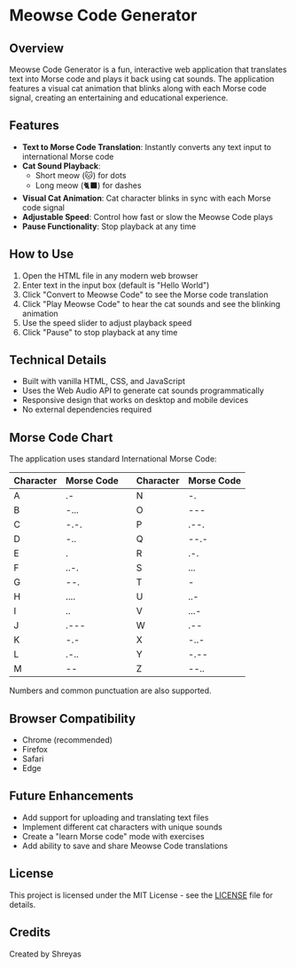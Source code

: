 # Meowse Code Generator

## Overview
Meowse Code Generator is a fun, interactive web application that translates text into Morse code and plays it back using cat sounds. The application features a visual cat animation that blinks along with each Morse code signal, creating an entertaining and educational experience.

## Features
- **Text to Morse Code Translation**: Instantly converts any text input to international Morse code
- **Cat Sound Playback**: 
  - Short meow (🐱) for dots
  - Long meow (🐈‍⬛) for dashes
- **Visual Cat Animation**: Cat character blinks in sync with each Morse code signal
- **Adjustable Speed**: Control how fast or slow the Meowse Code plays
- **Pause Functionality**: Stop playback at any time

## How to Use
1. Open the HTML file in any modern web browser
2. Enter text in the input box (default is "Hello World")
3. Click "Convert to Meowse Code" to see the Morse code translation
4. Click "Play Meowse Code" to hear the cat sounds and see the blinking animation
5. Use the speed slider to adjust playback speed
6. Click "Pause" to stop playback at any time

## Technical Details
- Built with vanilla HTML, CSS, and JavaScript
- Uses the Web Audio API to generate cat sounds programmatically
- Responsive design that works on desktop and mobile devices
- No external dependencies required

## Morse Code Chart
The application uses standard International Morse Code:

| Character | Morse Code | | Character | Morse Code |
|-----------|------------|--|-----------|------------|
| A | .- | | N | -. |
| B | -... | | O | --- |
| C | -.-. | | P | .--. |
| D | -.. | | Q | --.- |
| E | . | | R | .-. |
| F | ..-. | | S | ... |
| G | --. | | T | - |
| H | .... | | U | ..- |
| I | .. | | V | ...- |
| J | .--- | | W | .-- |
| K | -.- | | X | -..- |
| L | .-.. | | Y | -.-- |
| M | -- | | Z | --.. |

Numbers and common punctuation are also supported.

## Browser Compatibility
- Chrome (recommended)
- Firefox
- Safari
- Edge

## Future Enhancements
- Add support for uploading and translating text files
- Implement different cat characters with unique sounds
- Create a "learn Morse code" mode with exercises
- Add ability to save and share Meowse Code translations

## License
This project is licensed under the MIT License - see the [LICENSE](LICENSE) file for details.

## Credits
Created by Shreyas
